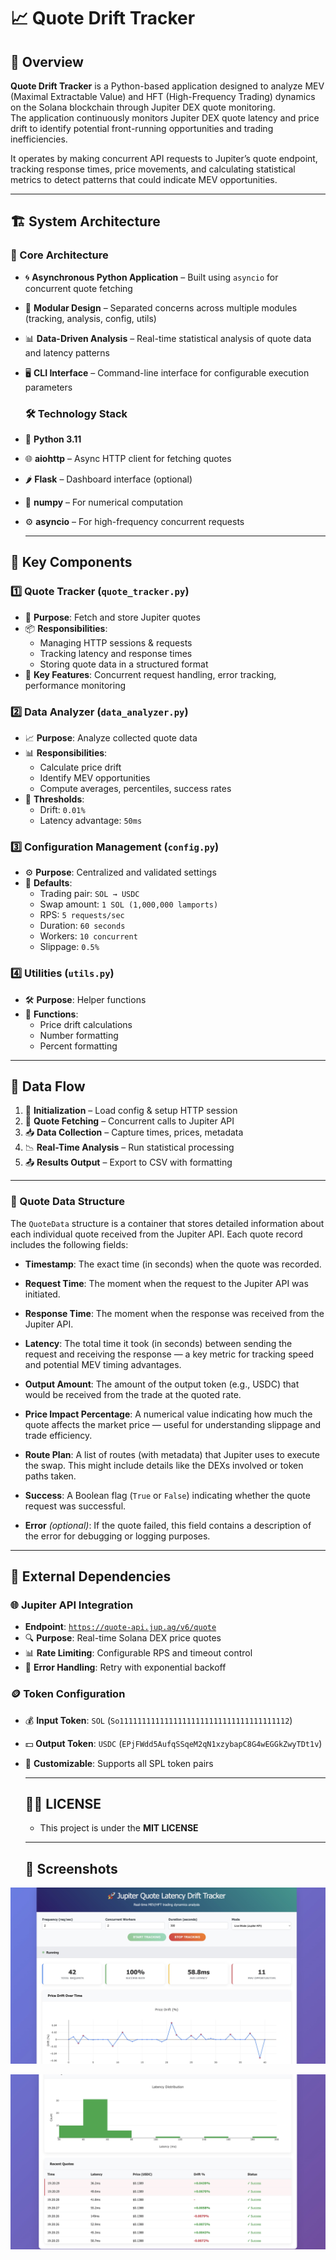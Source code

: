 # 📈 Quote Drift Tracker

## 🧠 Overview

**Quote Drift Tracker** is a Python-based application designed to analyze MEV (Maximal Extractable Value) and HFT (High-Frequency Trading) dynamics on the Solana blockchain through Jupiter DEX quote monitoring.  
The application continuously monitors Jupiter DEX quote latency and price drift to identify potential front-running opportunities and trading inefficiencies.

It operates by making concurrent API requests to Jupiter’s quote endpoint, tracking response times, price movements, and calculating statistical metrics to detect patterns that could indicate MEV opportunities.

---

## 🏗️ System Architecture

### 🔧 Core Architecture
- 🌀 **Asynchronous Python Application** – Built using `asyncio` for concurrent quote fetching  
- 🧩 **Modular Design** – Separated concerns across multiple modules (tracking, analysis, config, utils)  
- 📊 **Data-Driven Analysis** – Real-time statistical analysis of quote data and latency patterns  
- 🖥️ **CLI Interface** – Command-line interface for configurable execution parameters

  ### 🛠️ Technology Stack
- 🐍 **Python 3.11**
- 🌐 **aiohttp** – Async HTTP client for fetching quotes  
- 🌶️ **Flask** – Dashboard interface (optional)  
- 📐 **numpy** – For numerical computation  
- ⚙️ **asyncio** – For high-frequency concurrent requests

  ---

## 🧩 Key Components

### 1️⃣ Quote Tracker (`quote_tracker.py`)
- 🎯 **Purpose**: Fetch and store Jupiter quotes  
- 📦 **Responsibilities**:
  - Managing HTTP sessions & requests  
  - Tracking latency and response times  
  - Storing quote data in a structured format  
- 🌟 **Key Features**: Concurrent request handling, error tracking, performance monitoring  

### 2️⃣ Data Analyzer (`data_analyzer.py`)
- 📈 **Purpose**: Analyze collected quote data  
- 📊 **Responsibilities**:
  - Calculate price drift  
  - Identify MEV opportunities  
  - Compute averages, percentiles, success rates  
- 🧮 **Thresholds**:  
  - Drift: `0.01%`  
  - Latency advantage: `50ms`  

### 3️⃣ Configuration Management (`config.py`)
- ⚙️ **Purpose**: Centralized and validated settings  
- 🧵 **Defaults**:
  - Trading pair: `SOL → USDC`  
  - Swap amount: `1 SOL (1,000,000 lamports)`  
  - RPS: `5 requests/sec`  
  - Duration: `60 seconds`  
  - Workers: `10 concurrent`  
  - Slippage: `0.5%`  

### 4️⃣ Utilities (`utils.py`)
- 🛠️ **Purpose**: Helper functions  
- 🔢 **Functions**:
  - Price drift calculations  
  - Number formatting  
  - Percent formatting  

---

## 🔄 Data Flow

1. 🚀 **Initialization** – Load config & setup HTTP session  
2. 🔁 **Quote Fetching** – Concurrent calls to Jupiter API  
3. 📥 **Data Collection** – Capture times, prices, metadata  
4. 📉 **Real-Time Analysis** – Run statistical processing  
5. 📤 **Results Output** – Export to CSV with formatting  

---

### 🧾 Quote Data Structure

The `QuoteData` structure is a container that stores detailed information about each individual quote received from the Jupiter API. Each quote record includes the following fields:

- **Timestamp**: The exact time (in seconds) when the quote was recorded.

- **Request Time**: The moment when the request to the Jupiter API was initiated.

- **Response Time**: The moment when the response was received from the Jupiter API.

- **Latency**: The total time it took (in seconds) between sending the request and receiving the response — a key metric for tracking speed and potential MEV timing advantages.

- **Output Amount**: The amount of the output token (e.g., USDC) that would be received from the trade at the quoted rate.

- **Price Impact Percentage**: A numerical value indicating how much the quote affects the market price — useful for understanding slippage and trade efficiency.

- **Route Plan**: A list of routes (with metadata) that Jupiter uses to execute the swap. This might include details like the DEXs involved or token paths taken.

- **Success**: A Boolean flag (`True` or `False`) indicating whether the quote request was successful.

- **Error** *(optional)*: If the quote failed, this field contains a description of the error for debugging or logging purposes.


---

## 🔌 External Dependencies

### 🌐 Jupiter API Integration
- **Endpoint**: [`https://quote-api.jup.ag/v6/quote`](https://quote-api.jup.ag/v6/quote)
- 🔍 **Purpose**: Real-time Solana DEX price quotes
- 📊 **Rate Limiting**: Configurable RPS and timeout control
- 🔁 **Error Handling**: Retry with exponential backoff

### 🪙 Token Configuration
- 💰 **Input Token**: `SOL` (`So11111111111111111111111111111111111112`)
- 💵 **Output Token**: `USDC` (`EPjFWdd5AufqSSqeM2qN1xzybapC8G4wEGGkZwyTDt1v`)
- 🧠 **Customizable**: Supports all SPL token pairs

  ---

  ## 🧾📜 LICENSE
  - This project is under the **MIT LICENSE**

  ---

  ## 📸 Screenshots
  
![Quote Drift Tracker Screenshot](https://github.com/btorressz/QuoteDriftTracker/blob/main/quotedrifttracker1.jpg?raw=true)


![Quote Drift Tracker Screenshot](https://github.com/btorressz/QuoteDriftTracker/blob/main/quotedrifttracker2.jpg?raw=true)



